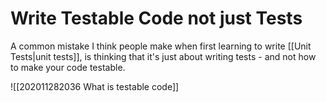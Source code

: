 # Write Testable Code not just Tests

A common mistake I think people make when first learning to write [[Unit Tests|unit tests]], is thinking that it's just about writing tests - and not how to make your code testable.

![[202011282036 What is testable code]]




